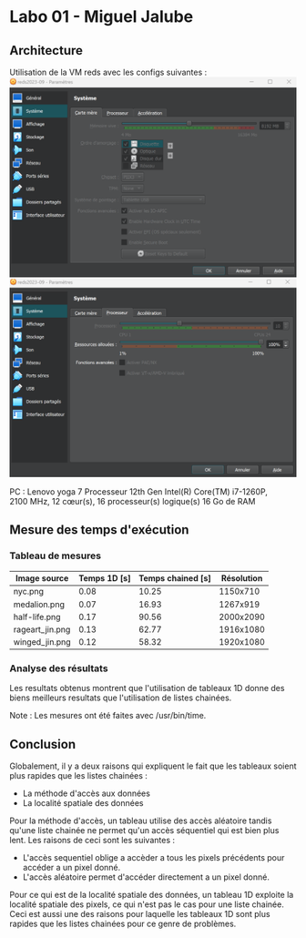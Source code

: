 # Labo 01 - Miguel Jalube

## Architecture

Utilisation de la VM reds avec les configs suivantes :
<img src="memoire.png">
<img src="processeur.png">

PC : Lenovo yoga 7
Processeur	12th Gen Intel(R) Core(TM) i7-1260P, 2100 MHz, 12 cœur(s), 16 processeur(s) logique(s)
16 Go de RAM


## Mesure des temps d'exécution

### Tableau de mesures
| Image source | Temps 1D [s] | Temps chained [s] | Résolution |
|--------------|----------------------|--------------------------|----------------|
| nyc.png | 0.08 | 10.25 | 1150x710 |
| medalion.png | 0.07 | 16.93 | 1267x919 |
| half-life.png | 0.17 | 90.56 | 2000x2090 |
| rageart_jin.png | 0.13 | 62.77 | 1916x1080 |
| winged_jin.png | 0.12 | 58.32 | 1920x1080 |

### Analyse des résultats
Les resultats obtenus montrent que l'utilisation de tableaux 1D donne des biens meilleurs resultats que l'utilisation de listes chainées. 

Note : Les mesures ont été faites avec /usr/bin/time.

## Conclusion
Globalement, il y a deux raisons qui expliquent le fait que les tableaux soient plus rapides que les listes chainées :
- La méthode d'accès aux données
- La localité spatiale des données

Pour la méthode d'accès, un tableau utilise des accès aléatoire tandis qu'une liste chainée ne permet qu'un accès séquentiel qui est bien plus lent. Les raisons de ceci sont les suivantes :
- L'accès sequentiel oblige a accèder a tous les pixels précédents pour accéder a un pixel donné.
- L'accès aléatoire permet d'accéder directement a un pixel donné.

Pour ce qui est de la localité spatiale des données, un tableau 1D exploite la localité spatiale des pixels, ce qui n'est pas le cas pour une liste chainée. Ceci est aussi une des raisons pour laquelle les tableaux 1D sont plus rapides que les listes chainées pour ce genre de problèmes.